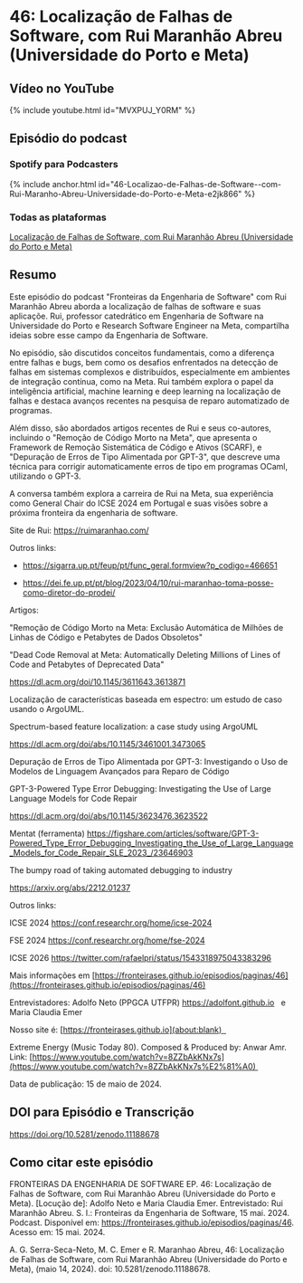 # 46: Localização de Falhas de Software, com Rui Maranhão Abreu (Universidade do Porto e Meta)


## Vídeo no YouTube

{% include youtube.html id="MVXPUJ_Y0RM" %}

## Episódio do podcast

<!-- ### Spotify


{% include spotify.html id="3KHgCLU8M8p5F0DJIWM4Tx" %} 


-->

### Spotify para Podcasters

{% include anchor.html id="46-Localizao-de-Falhas-de-Software--com-Rui-Maranho-Abreu-Universidade-do-Porto-e-Meta-e2jk866" %}


### Todas as plataformas

[Localização de Falhas de Software, com Rui Maranhão Abreu (Universidade do Porto e Meta)](https://podcasters.spotify.com/pod/show/fronteirases/episodes/46-Localizao-de-Falhas-de-Software--com-Rui-Maranho-Abreu-Universidade-do-Porto-e-Meta-e2jk866)




## Resumo

Este episódio do podcast "Fronteiras da Engenharia de Software" com Rui Maranhão Abreu aborda a localização de falhas de software e suas aplicaçõe. Rui, professor catedrático em Engenharia de Software na Universidade do Porto e Research Software Engineer na Meta, compartilha ideias sobre esse campo da Engenharia de Software.

No episódio, são discutidos conceitos fundamentais, como a diferença entre falhas e bugs, bem como os desafios enfrentados na detecção de falhas em sistemas complexos e distribuídos, especialmente em ambientes de integração contínua, como na Meta. Rui também explora o papel da inteligência artificial, machine learning e deep learning na localização de falhas e destaca avanços recentes na pesquisa de reparo automatizado de programas.

Além disso, são abordados artigos recentes de Rui e seus co-autores, incluindo o "Remoção de Código Morto na Meta", que apresenta o Framework de Remoção Sistemática de Código e Ativos (SCARF), e "Depuração de Erros de Tipo Alimentada por GPT-3", que descreve uma técnica para corrigir automaticamente erros de tipo em programas OCaml, utilizando o GPT-3.

A conversa também explora a carreira de Rui na Meta, sua experiência como General Chair do ICSE 2024 em Portugal e suas visões sobre a próxima fronteira da engenharia de software.

Site de Rui: <https://ruimaranhao.com/>

Outros links:

-   <https://sigarra.up.pt/feup/pt/func_geral.formview?p_codigo=466651>

-   <https://dei.fe.up.pt/pt/blog/2023/04/10/rui-maranhao-toma-posse-como-diretor-do-prodei/>

Artigos:

"Remoção de Código Morto na Meta: Exclusão Automática de Milhões de Linhas de Código e Petabytes de Dados Obsoletos"

"Dead Code Removal at Meta: Automatically Deleting Millions of Lines of Code and Petabytes of Deprecated Data"

<https://dl.acm.org/doi/10.1145/3611643.3613871>

Localização de características baseada em espectro: um estudo de caso usando o ArgoUML.

Spectrum-based feature localization: a case study using ArgoUML

<https://dl.acm.org/doi/abs/10.1145/3461001.3473065>

Depuração de Erros de Tipo Alimentada por GPT-3: Investigando o Uso de Modelos de Linguagem Avançados para Reparo de Código

GPT-3-Powered Type Error Debugging: Investigating the Use of Large Language Models for Code Repair

<https://dl.acm.org/doi/abs/10.1145/3623476.3623522> 

Mentat (ferramenta) <https://figshare.com/articles/software/GPT-3-Powered_Type_Error_Debugging_Investigating_the_Use_of_Large_Language_Models_for_Code_Repair_SLE_2023_/23646903>

The bumpy road of taking automated debugging to industry

<https://arxiv.org/abs/2212.01237>

Outros links: 

ICSE 2024 <https://conf.researchr.org/home/icse-2024>

FSE 2024 <https://conf.researchr.org/home/fse-2024>

ICSE 2026 <https://twitter.com/rafaelpri/status/1543318975043383296>

Mais informações em [⁠⁠⁠https://fronteirases.github.io/episodios/paginas/46⁠](https://fronteirases.github.io/episodios/paginas/46)

Entrevistadores: Adolfo Neto (PPGCA UTFPR) ⁠⁠⁠⁠<https://adolfont.github.io> ⁠  e Maria Claudia Emer

Nosso site é: ⁠⁠[https://fronteirases.github.io⁠](about:blank)  

Extreme Energy (Music Today 80). Composed & Produced by: Anwar Amr. Link:⁠ ⁠⁠⁠[⁠https://www.youtube.com/watch?v=8ZZbAkKNx7s⁠⁠](https://www.youtube.com/watch?v=8ZZbAkKNx7s%E2%81%A0) 

Data de publicação: 15 de maio de 2024.


## DOI para Episódio e Transcrição

https://doi.org/10.5281/zenodo.11188678

## Como citar este episódio


FRONTEIRAS DA ENGENHARIA DE SOFTWARE EP. 46: Localização de Falhas de Software, com Rui Maranhão Abreu (Universidade do Porto e Meta). \[Locução de\]: Adolfo Neto e Maria Claudia Emer. Entrevistado: Rui Maranhão Abreu. S. l.: Fronteiras da Engenharia de Software, 15 mai. 2024. Podcast. Disponível em: ⁠<https://fronteirases.github.io/episodios/paginas/46>. ⁠Acesso em: 15 mai. 2024.

A. G. Serra-Seca-Neto, M. C. Emer e R. Maranhao Abreu, 46: Localização de Falhas de Software, com Rui Maranhão Abreu (Universidade do Porto e Meta), (maio 14, 2024). doi: 10.5281/zenodo.11188678.
